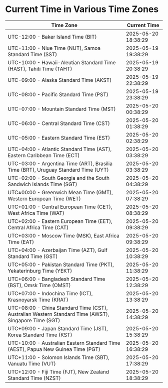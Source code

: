 # Current Time in Various Time Zones

| Time Zone | Current Time |
|-----------|--------------|
| UTC-12:00 - Baker Island Time (BIT) | 2025-05-20 18:38:29 |
| UTC-11:00 - Niue Time (NUT), Samoa Standard Time (SST) | 2025-05-19 19:38:29 |
| UTC-10:00 - Hawaii-Aleutian Standard Time (HAST), Tahiti Time (TAHT) | 2025-05-19 20:38:29 |
| UTC-09:00 - Alaska Standard Time (AKST) | 2025-05-19 22:38:29 |
| UTC-08:00 - Pacific Standard Time (PST) | 2025-05-19 23:38:29 |
| UTC-07:00 - Mountain Standard Time (MST) | 2025-05-20 00:38:29 |
| UTC-06:00 - Central Standard Time (CST) | 2025-05-20 01:38:29 |
| UTC-05:00 - Eastern Standard Time (EST) | 2025-05-20 02:38:29 |
| UTC-04:00 - Atlantic Standard Time (AST), Eastern Caribbean Time (ECT) | 2025-05-20 03:38:29 |
| UTC-03:00 - Argentina Time (ART), Brasília Time (BRT), Uruguay Standard Time (UYT) | 2025-05-20 03:38:29 |
| UTC-02:00 - South Georgia and the South Sandwich Islands Time (SGT) | 2025-05-20 04:38:29 |
| UTC±00:00 - Greenwich Mean Time (GMT), Western European Time (WET) | 2025-05-20 07:38:29 |
| UTC+01:00 - Central European Time (CET), West Africa Time (WAT) | 2025-05-20 08:38:29 |
| UTC+02:00 - Eastern European Time (EET), Central Africa Time (CAT) | 2025-05-20 09:38:29 |
| UTC+03:00 - Moscow Time (MSK), East Africa Time (EAT) | 2025-05-20 09:38:29 |
| UTC+04:00 - Azerbaijan Time (AZT), Gulf Standard Time (GST) | 2025-05-20 10:38:29 |
| UTC+05:00 - Pakistan Standard Time (PKT), Yekaterinburg Time (YEKT) | 2025-05-20 11:38:29 |
| UTC+06:00 - Bangladesh Standard Time (BST), Omsk Time (OMST) | 2025-05-20 12:38:29 |
| UTC+07:00 - Indochina Time (ICT), Krasnoyarsk Time (KRAT) | 2025-05-20 13:38:29 |
| UTC+08:00 - China Standard Time (CST), Australian Western Standard Time (AWST), Singapore Time (SGT) | 2025-05-20 14:38:29 |
| UTC+09:00 - Japan Standard Time (JST), Korea Standard Time (KST) | 2025-05-20 15:38:29 |
| UTC+10:00 - Australian Eastern Standard Time (AEST), Papua New Guinea Time (PGT) | 2025-05-20 16:38:29 |
| UTC+11:00 - Solomon Islands Time (SBT), Vanuatu Time (VUT) | 2025-05-20 17:38:29 |
| UTC+12:00 - Fiji Time (FJT), New Zealand Standard Time (NZST) | 2025-05-20 18:38:29 |
